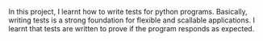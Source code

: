 In this project, I learnt how to write tests for python programs. Basically, writing tests is a strong foundation for flexible and scallable applications. I learnt that tests are written to prove if the program responds as expected.
